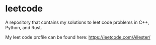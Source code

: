 # leetcode

A repository that contains my solutions to leet code problems in C++, Python, and Rust.

My leet code profile can be found here: https://leetcode.com/Allester/
